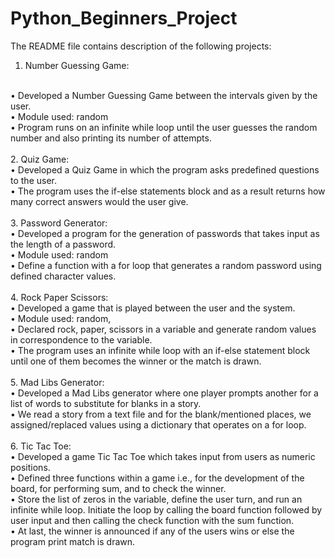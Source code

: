 # Python_Beginners_Project
The README file contains description of the following projects:
<br>
1. Number Guessing Game:
<br>
•	Developed a Number Guessing Game between the intervals given by the user.
<br>
•	Module used: random
<br>
• Program runs on an infinite while loop until the user guesses the random number and also printing its number of attempts.
<br>
<br>
2. Quiz Game:
<br>
•	Developed a Quiz Game in which the program asks predefined questions to the user.
<br>
•	The program uses the if-else statements block and as a result returns how many correct answers would the user give.
<br>
<br>
3. Password Generator:
<br>
•	Developed a program for the generation of passwords that takes input as the length of a password.
<br>
•	Module used: random
<br>
• Define a function with a for loop that generates a random password using defined character values. 
<br>
<br>
4. Rock Paper Scissors:
<br>
•	Developed a game that is played between the user and the system.
<br>
•	Module used: random,
<br>
• Declared rock, paper, scissors in a variable and generate random values in correspondence to the variable.
<br>
•	The program uses an infinite while loop with an if-else statement block until one of them becomes the winner or the match is drawn.
<br>
<br>
5. Mad Libs Generator:
<br>
•	Developed a Mad Libs generator where one player prompts another for a list of words to substitute for blanks in a story.
<br>
•	We read a story from a text file and for the blank/mentioned places, we assigned/replaced values using a dictionary that operates on a for loop.
<br>
<br>
6. Tic Tac Toe:
<br>
•	Developed a game Tic Tac Toe which takes input from users as numeric positions.
<br>
•	Defined three functions within a game i.e., for the development of the board, for performing sum, and to check the winner.
<br>
•	Store the list of zeros in the variable, define the user turn, and run an infinite while loop. Initiate the loop by calling the board function followed by user input and then calling the check function with the sum function.
<br>
•	At last, the winner is announced if any of the users wins or else the program print match is drawn.
